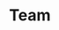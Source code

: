 ---
layout: team
title: Team
# background: /assets/theme/images/background3.png
permalink: /team/
---